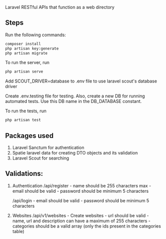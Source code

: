 Laravel RESTful APIs that function as a web directory

## Steps
Run the following commands:
```bash
composer install
php artisan key:generate
php artisan migrate
```

To run the server, run
```bash
php artisan serve
```

Add SCOUT_DRIVER=database to .env file to use laravel scout's database driver

Create .env.testing file for testing. Also, create a new DB for running automated tests. Use this DB name in the DB_DATABASE constant.

To run the tests, run
```bash
php artisan test
```

## Packages used
1. Laravel Sanctum for authentication
2. Spatie laravel data for creating DTO objects and its validation
3. Laravel Scout for searching

## Validations:
1. Authentication
    /api/register
        - name should be 255 characters max
        - email should be valid
        - password should be minimum 5 characters

    /api/login
        - email should be valid
        - password should be minimum 5 characters

2. Websites
    /api/v1/websites
        - Create websites
            - url should be valid
            - name, url and description can have a maximum of 255 characters
            - categories should be a valid array (only the ids present in the categories table)